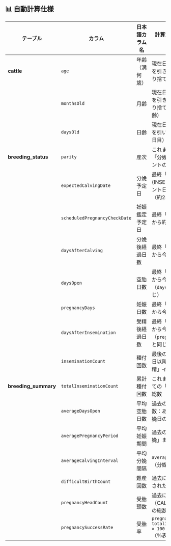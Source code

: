 ## 📊 自動計算仕様

| テーブル               | カラム                         | 日本語カラム名                     | 計算方法（人間向け説明）                                                 |
|------------------------|------------------------------|----------------------------------|---------------------------------------------------------------------|
| **cattle**             | `age`                        | 年齢（満何歳）                    | 現在日付から `birthday` を引き，365日ごとに切り捨てた値（満何歳）                     |
|                        | `monthsOld`                  | 月齢                              | 現在日付から `birthday` を引き，30日ごとに切り捨てた値（満何か月齢）                    |
|                        | `daysOld`                    | 日齢                              | 現在日付から `birthday` を引いた日数差（生後何日目）                             |
| **breeding_status**    | `parity`                     | 産次                              | これまでに記録された「分娩(CALVING)」イベントの合計回数                             |
|                        | `expectedCalvingDate`        | 分娩予定日                        | 最終「受精(INSEMINATION)」イベント日から標準妊娠期間（約283日）後の日付                 |
|                        | `scheduledPregnancyCheckDate`| 妊娠鑑定予定日                    | 最終「受精」イベント日から約30日後の日付                                        |
|                        | `daysAfterCalving`           | 分娩後経過日数                    | 最終「分娩」イベント日から今日までの経過日数                                       |
|                        | `daysOpen`                   | 空胎日数                          | 最終「分娩」イベント日から今日までの経過日数（`daysAfterCalving`と同じ）                |
|                        | `pregnancyDays`              | 妊娠日数                          | 最終「受精」イベント日から今日までの経過日数                                       |
|                        | `daysAfterInsemination`      | 受精後経過日数                    | 最終「受精」イベント日から今日までの経過日数（`pregnancyDays`と同じ）                   |
|                        | `inseminationCount`          | 種付回数                          | 最後の「分娩」イベント日以降に記録された「受精」イベントの回数                              |
| **breeding_summary**   | `totalInseminationCount`     | 累計種付回数                      | これまで記録されたすべての「受精」イベントの総数                                     |
|                        | `averageDaysOpen`            | 平均空胎日数                      | 過去の各分娩間隔（日数：ある分娩日〜次の分娩日の差）の平均値                               |
|                        | `averagePregnancyPeriod`     | 平均妊娠期間                      | 過去の各「受精」〜「分娩」までの日数の平均値                                       |
|                        | `averageCalvingInterval`     | 平均分娩間隔                      | `averageDaysOpen` と同一（分娩間隔の平均）                                |
|                        | `difficultBirthCount`        | 難産回数                          | 過去に「難産」とマークされた回数                                             |
|                        | `pregnancyHeadCount`         | 受胎頭数                          | 過去に成功した分娩（CALVING）イベントの総数                                    |
|                        | `pregnancySuccessRate`       | 受胎率                            | `pregnancyHeadCount ÷ totalInseminationCount × 100`（％表示の受胎率） |
